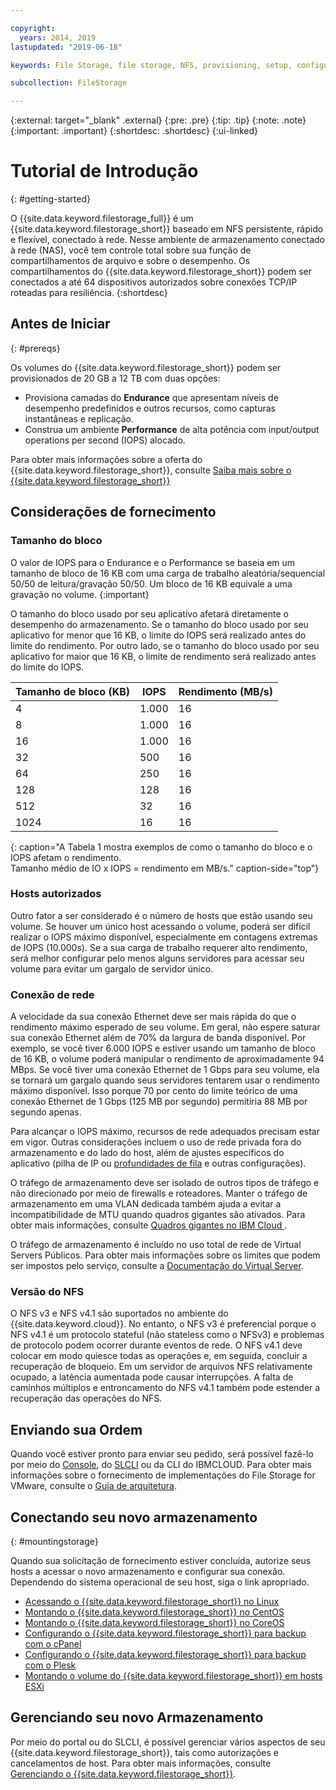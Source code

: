 ```yaml
---

copyright:
  years: 2014, 2019
lastupdated: "2019-06-18"

keywords: File Storage, file storage, NFS, provisioning, setup, configuration, mounting storage

subcollection: FileStorage

---
```

{:external: target="_blank" .external}
{:pre: .pre}
{:tip: .tip}
{:note: .note}
{:important: .important}
 {:shortdesc: .shortdesc}
 {:ui-linked}


# Tutorial de Introdução
{: #getting-started}

O {{site.data.keyword.filestorage_full}} é um {{site.data.keyword.filestorage_short}} baseado em NFS persistente, rápido e flexível, conectado à rede. Nesse ambiente de armazenamento conectado à rede (NAS), você tem controle total sobre sua função de compartilhamentos de arquivo e sobre o desempenho. Os compartilhamentos do {{site.data.keyword.filestorage_short}} podem ser conectados a até 64 dispositivos autorizados sobre conexões TCP/IP roteadas para resiliência.
{:shortdesc}

## Antes de Iniciar
{: #prereqs}

Os volumes do {{site.data.keyword.filestorage_short}} podem ser provisionados de 20 GB a 12 TB com duas opções: <br/>
- Provisiona camadas do **Endurance** que apresentam níveis de desempenho predefinidos e outros recursos, como capturas instantâneas e replicação.
- Construa um ambiente **Performance** de alta potência com input/output operations per second (IOPS) alocado.

Para obter mais informações sobre a oferta do {{site.data.keyword.filestorage_short}}, consulte [Saiba mais sobre o {{site.data.keyword.filestorage_short}}](/docs/infrastructure/FileStorage?topic=FileStorage-about)

## Considerações de fornecimento

### Tamanho do bloco

O valor de IOPS para o Endurance e o Performance se baseia em um tamanho de bloco de 16 KB com uma carga de trabalho aleatória/sequencial 50/50 de leitura/gravação 50/50. Um bloco de 16 KB equivale a uma gravação no volume.
{:important}

O tamanho do bloco usado por seu aplicativo afetará diretamente o desempenho do armazenamento. Se o tamanho do bloco usado por seu aplicativo for menor que 16 KB, o limite do IOPS será realizado antes do limite do rendimento. Por outro lado, se o tamanho do bloco usado por seu aplicativo for maior que 16 KB, o limite de rendimento será realizado antes do limite do IOPS.

| Tamanho de bloco (KB) | IOPS | Rendimento (MB/s) |
|-----|-----|-----|
| 4 | 1.000 | 16 |
| 8 | 1.000 | 16 |
| 16 | 1.000 | 16 |
| 32 | 500 | 16 |
| 64 | 250 | 16 |
| 128 | 128 | 16 |
| 512 | 32 | 16 |
| 1024 | 16 | 16 |
{: caption="A Tabela 1 mostra exemplos de como o tamanho do bloco e o IOPS afetam o rendimento.<br/>Tamanho médio de IO x IOPS = rendimento em MB/s." caption-side="top"}

### Hosts autorizados

Outro fator a ser considerado é o número de hosts que estão usando seu volume. Se houver um único host acessando o volume, poderá ser difícil realizar o IOPS máximo disponível, especialmente em contagens extremas de IOPS (10.000s). Se a sua carga de trabalho requerer alto rendimento, será melhor configurar pelo menos alguns servidores para acessar seu volume para evitar um gargalo de servidor único.

### Conexão de rede

A velocidade da sua conexão Ethernet deve ser mais rápida do que o rendimento máximo esperado de seu volume. Em geral, não espere saturar sua conexão Ethernet além de 70% da largura de banda disponível. Por exemplo, se você tiver 6.000 IOPS e estiver usando um tamanho de bloco de 16 KB, o volume poderá manipular o rendimento de aproximadamente 94 MBps. Se você tiver uma conexão Ethernet de 1 Gbps para seu volume, ela se tornará um gargalo quando seus servidores tentarem usar o rendimento máximo disponível. Isso porque 70 por cento do limite teórico de uma conexão Ethernet de 1 Gbps (125 MB por segundo) permitiria 88 MB por segundo apenas.

Para alcançar o IOPS máximo, recursos de rede adequados precisam estar em vigor. Outras considerações incluem o uso de rede privada fora do armazenamento e do lado do host, além de ajustes específicos do aplicativo (pilha de IP ou [profundidades de fila](/docs/infrastructure/FileStorage?topic=FileStorage-hostqueuesettings) e outras configurações).

O tráfego de armazenamento deve ser isolado de outros tipos de tráfego e não direcionado por meio de firewalls e roteadores. Manter o tráfego de armazenamento em uma VLAN dedicada também ajuda a evitar a incompatibilidade de MTU quando quadros gigantes são ativados. Para obter mais informações, consulte [Quadros gigantes no IBM Cloud ](/docs/FileStorage?topic=FileStorage-jumboframes).

O tráfego de armazenamento é incluído no uso total de rede de Virtual Servers Públicos. Para obter mais informações sobre os limites que podem ser impostos pelo serviço, consulte a [Documentação do Virtual Server](/docs/vsi?topic=virtual-servers-about-public-virtual-servers).

### Versão do NFS

O NFS v3 e NFS v4.1 são suportados no ambiente do {{site.data.keyword.cloud}}. No entanto, o NFS v3 é preferencial porque o NFS v4.1 é um protocolo stateful (não stateless como o NFSv3) e problemas de protocolo podem ocorrer durante eventos de rede. O NFS v4.1 deve colocar em modo quiesce todas as operações e, em seguida, concluir a recuperação de bloqueio. Em um servidor de arquivos NFS relativamente ocupado, a latência aumentada pode causar interrupções. A falta de caminhos múltiplos e entroncamento do NFS v4.1 também pode estender a recuperação das operações do NFS.

## Enviando sua Ordem

Quando você estiver pronto para enviar seu pedido, será possível fazê-lo por meio do [Console](/docs/infrastructure/FileStorage?topic=FileStorage-orderingConsole), do [SLCLI](/docs/infrastructure/FileStorage?topic=FileStorage-orderingSLCLI) ou da CLI do IBMCLOUD. Para obter mais informações sobre o fornecimento de implementações do File Storage for VMware, consulte o [Guia de arquitetura](/docs/infrastructure/FileStorage?topic=FileStorage-architectureguide).

## Conectando seu novo armazenamento
{: #mountingstorage}

Quando sua solicitação de fornecimento estiver concluída, autorize seus hosts a acessar o novo armazenamento e configurar sua conexão. Dependendo do sistema operacional de seu host, siga o link apropriado.
- [Acessando o {{site.data.keyword.filestorage_short}} no Linux](/docs/infrastructure/FileStorage?topic=FileStorage-mountingLinux)
- [Montando o {{site.data.keyword.filestorage_short}} no CentOS](/docs/infrastructure/FileStorage?topic=FileStorage-mountingCentOS)
- [Montando o {{site.data.keyword.filestorage_short}} no CoreOS](/docs/infrastructure/FileStorage?topic=FileStorage-mountingCoreOS)
- [Configurando o {{site.data.keyword.filestorage_short}} para backup com o cPanel](/docs/infrastructure/FileStorage?topic=FileStorage-cPanelBackups)
- [Configurando o {{site.data.keyword.filestorage_short}} para backup com o Plesk](/docs/infrastructure/FileStorage?topic=FileStorage-PleskBackup)
- [Montando o volume do {{site.data.keyword.filestorage_short}} em hosts ESXi](/docs/infrastructure/FileStorage?topic=FileStorage-architectureguide)

## Gerenciando seu novo Armazenamento

Por meio do portal ou do SLCLI, é possível gerenciar vários aspectos de seu {{site.data.keyword.filestorage_short}}, tais como autorizações e cancelamentos de host. Para obter mais informações, consulte [Gerenciando o {{site.data.keyword.filestorage_short}}](/docs/infrastructure/FileStorage?topic=FileStorage-managingstorage).
